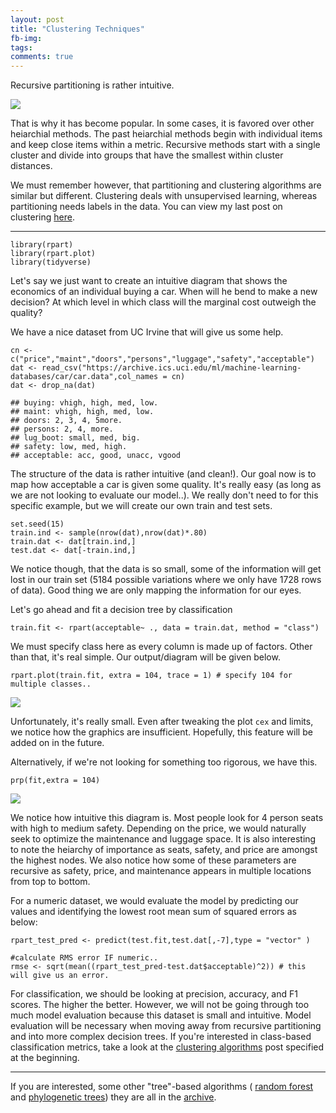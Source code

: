 ```yaml
---
layout: post
title: "Clustering Techniques"
fb-img: 
tags:
comments: true
---
```


Recursive partitioning is rather intuitive.

![](https://unemamandanslaville.files.wordpress.com/2014/01/arbre-gc3a9nc3a9alogique.jpg)


That is why it has become popular. In some cases, it is favored over other heiarchial methods. The past heiarchial methods begin with individual items and keep close items within a metric. Recursive methods start with a single cluster and divide into groups that have the smallest within cluster distances.

We must remember however, that partitioning and clustering algorithms are similar but different. Clustering deals with unsupervised learning, whereas partitioning needs labels in the data. You can view my last post on clustering [here](https://tykiww.github.io/future_posts/Comparing-Clustering-Methods.nb.html).


<hr>

```{r}
library(rpart)
library(rpart.plot)
library(tidyverse)
```

Let's say we just want to create an intuitive diagram that shows the economics of an individual buying a car. When will he bend to make a new decision? At which level in which class will the marginal cost outweigh the quality?

We have a nice dataset from UC Irvine that will give us some help.

```{r}
cn <- c("price","maint","doors","persons","luggage","safety","acceptable")
dat <- read_csv("https://archive.ics.uci.edu/ml/machine-learning-databases/car/car.data",col_names = cn)
dat <- drop_na(dat)
```

    ## buying: vhigh, high, med, low. 
    ## maint: vhigh, high, med, low. 
    ## doors: 2, 3, 4, 5more. 
    ## persons: 2, 4, more. 
    ## lug_boot: small, med, big. 
    ## safety: low, med, high. 
    ## acceptable: acc, good, unacc, vgood

The structure of the data is rather intuitive (and clean!). Our goal now is to map how acceptable a car is given some quality. It's really easy (as long as we are not looking to evaluate our model..). We really don't need to for this specific example, but we will create our own train and test sets.

```{r}
set.seed(15)
train.ind <- sample(nrow(dat),nrow(dat)*.80)
train.dat <- dat[train.ind,]
test.dat <- dat[-train.ind,]
```

We notice though, that the data is so small, some of the information will get lost in our train set (5184 possible variations where we only have 1728 rows of data). Good thing we are only mapping the information for our eyes. 

Let's go ahead and fit a decision tree by classification

```{r}
train.fit <- rpart(acceptable~ ., data = train.dat, method = "class")
```

We must specify class here as every column is made up of factors. Other than that, it's real simple. Our output/diagram will be given below.

```{r}
rpart.plot(train.fit, extra = 104, trace = 1) # specify 104 for multiple classes..
```

![](https://raw.githubusercontent.com/tykiww/tykiww.github.io/master/img/rpart1/one.png)

Unfortunately, it's really small. Even after tweaking the plot `cex` and limits, we notice how the graphics are insufficient. Hopefully, this feature will be added on in the future.

Alternatively, if we're not looking for something too rigorous, we have this.

```{r}
prp(fit,extra = 104)
```

![](https://tykiww.github.io/img/rpart1/two.png)

We notice how intuitive this diagram is. Most people look for 4 person seats with high to medium safety. Depending on the price, we would naturally seek to optimize the maintenance and luggage space. It is also interesting to note the heiarchy of importance as seats, safety, and price are amongst the highest nodes. We also notice how some of these parameters are recursive as safety, price, and maintenance appears in multiple locations from top to bottom.

For a numeric dataset, we would evaluate the model by predicting our values and identifying the lowest root mean sum of squared errors as below:

```{r}
rpart_test_pred <- predict(test.fit,test.dat[,-7],type = "vector" )

#calculate RMS error IF numeric..
rmse <- sqrt(mean((rpart_test_pred-test.dat$acceptable)^2)) # this will give us an error.

```

For classification, we should be looking at precision, accuracy, and F1 scores. The higher the better. However, we will not be going through too much model evaluation because this dataset is small and intuitive. Model evaluation will be necessary when moving away from recursive partitioning and into more complex decision trees. If you're interested in class-based classification metrics, take a look at the [clustering algorithms](https://tykiww.github.io/future_posts/Comparing-Clustering-Methods.nb.html) post specified at the beginning.

<hr>

If you are interested, some other "tree"-based algorithms ( [random forest](https://tykiww.github.io/2017-04-05-rf-model/) and [phylogenetic trees](https://tykiww.github.io/2017-05-05-phylogenetic-trees/)) they are all in the [archive](https://tykiww.github.io/archive).
